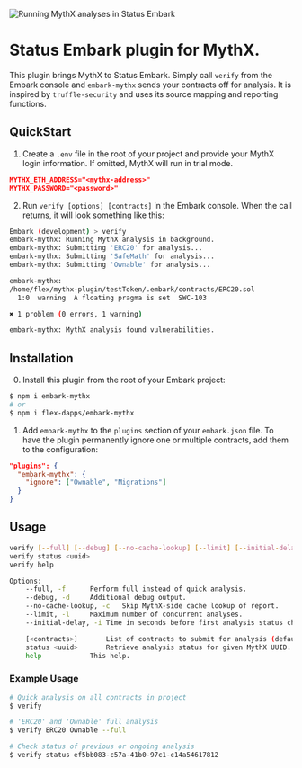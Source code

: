 ![Running MythX analyses in Status Embark](https://cdn-images-1.medium.com/max/960/1*7jwHRc5J152bz704Fg7iug.png)

# Status Embark plugin for MythX.

This plugin brings MythX to Status Embark. Simply call `verify` from the Embark console and `embark-mythx` sends your contracts off for analysis. It is inspired by `truffle-security` and uses its source mapping and reporting functions.

## QuickStart

1. Create a `.env` file in the root of your project and provide your MythX login information. If omitted, MythX will run in trial mode.

```json
MYTHX_ETH_ADDRESS="<mythx-address>"
MYTHX_PASSWORD="<password>"
```

2. Run `verify [options] [contracts]` in the Embark console. When the call returns, it will look something like this:

```bash
Embark (development) > verify
embark-mythx: Running MythX analysis in background.
embark-mythx: Submitting 'ERC20' for analysis...
embark-mythx: Submitting 'SafeMath' for analysis...
embark-mythx: Submitting 'Ownable' for analysis...

embark-mythx: 
/home/flex/mythx-plugin/testToken/.embark/contracts/ERC20.sol
  1:0  warning  A floating pragma is set  SWC-103

✖ 1 problem (0 errors, 1 warning)

embark-mythx: MythX analysis found vulnerabilities.
```

## Installation

0. Install this plugin from the root of your Embark project:

```bash
$ npm i embark-mythx
# or
$ npm i flex-dapps/embark-mythx
```

1. Add `embark-mythx` to the `plugins` section of your `embark.json` file. To have the plugin permanently ignore one or multiple contracts, add them to the configuration:

```json
"plugins": {
  "embark-mythx": {
    "ignore": ["Ownable", "Migrations"]
  }
}
``` 

## Usage

```bash
verify [--full] [--debug] [--no-cache-lookup] [--limit] [--initial-delay] [<contracts>]
verify status <uuid>
verify help

Options:
	--full, -f		Perform full instead of quick analysis.
	--debug, -d		Additional debug output.
	--no-cache-lookup, -c	Skip MythX-side cache lookup of report.
	--limit, -l		Maximum number of concurrent analyses.
	--initial-delay, -i	Time in seconds before first analysis status check.

	[<contracts>]		List of contracts to submit for analysis (default: all).
	status <uuid>		Retrieve analysis status for given MythX UUID.
	help			This help.

```

### Example Usage

```bash
# Quick analysis on all contracts in project
$ verify

# 'ERC20' and 'Ownable' full analysis
$ verify ERC20 Ownable --full

# Check status of previous or ongoing analysis
$ verify status ef5bb083-c57a-41b0-97c1-c14a54617812
```